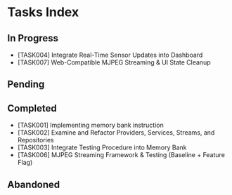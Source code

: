 # Tasks Index

## In Progress
- [TASK004] Integrate Real-Time Sensor Updates into Dashboard
- [TASK007] Web-Compatible MJPEG Streaming & UI State Cleanup

## Pending


## Completed
- [TASK001] Implementing memory bank instruction
- [TASK002] Examine and Refactor Providers, Services, Streams, and Repositories
- [TASK003] Integrate Testing Procedure into Memory Bank
- [TASK006] MJPEG Streaming Framework & Testing (Baseline + Feature Flag)

## Abandoned
